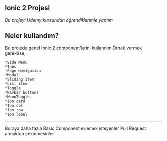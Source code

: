 ## Ionic 2 Projesi 

*Bu projeyi Udemy kursundan öğrendiklerimle yaptım*

## Neler kullandım?

Bu projede genel Ionic 2 component'lerini kullandım.Örnek vermek gerekirse;

    *Side Menu
    *Tabs
    *Page Navigation
    *Modal
    *Sliding item
    *List item
    *Toggle 
    *Navbar buttons
    *MenuToggle
    *Ion card
    *Ion col
    *Ion row
    *Ion label

- - - -

Buraya daha fazla Basic Component eklemek isteyenler Pull Request atmaktan çekinmesinler.

 

